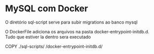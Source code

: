 # MySQL com Docker 

O diretório sql-script serve para subir migrations ao banco mysql 


O DockerFile adiciona os arquivos na pasta docker-entrypoint-initdb.d. Tudo que estiver la dentro sera executado

COPY ./sql-scripts/ /docker-entrypoint-initdb.d/



 
